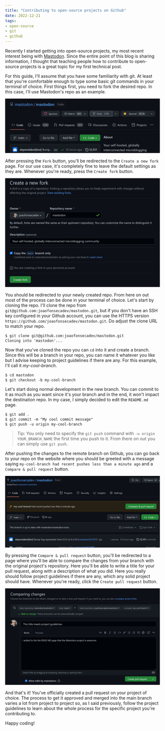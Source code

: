 ```yaml
---
title: "Contributing to open-source projects on Github"
date: 2022-12-21
tags:
- open-source
- git
- github
---
```

Recently I started getting into open-source projects, my most recent interest being with [Mastodon](https://github.com/mastodon/mastodon). Since the entire point of this blog is sharing information, I thought that teaching people how to contribute to open-source projects is a great topic for my first technical post.

For this guide, I'll assume that you have some familiarity with git. At least that you're comfortable enough to type some basic git commands in your terminal of choice.
First things first, you need to fork the desired repo. In this case, I'll use Mastodon's repo as an example.

![Fork button in a github repo](images/fork-step-one.jpg)

After pressing the ```Fork``` button, you'll be redirected to the ```Create a new fork``` page. For our use case, it's completely fine to leave the default settings as they are. Whenever you're ready, press the ```Create fork``` button.

![Default settings when forking a repo](images/fork-step-two.jpg)

You should be redirected to your newly created repo. From here on out most of the process can be done in your terminal of choice. Let's start by cloning the repo. I'll clone the repo from ```git@github.com:joaofonsecadev/mastodon.git```, but if you don't have an SSH key configured in your Github account, you can use the HTTPS version ```https://github.com/joaofonsecadev/mastodon.git```. Do adjust the clone URL to match your repo.

```shell-session
$ git clone git@github.com:joaofonsecadev/mastodon.git
Cloning into 'mastodon'...
```

Now that you've cloned the repo you can ```cd``` into it and create a branch. Since this will be a branch in your repo, you can name it whatever you like but I advise keeping to project guidelines if there are any. For this example, I'll call it _my-cool-branch_.

```shell-session
$ cd mastodon
$ git checkout -b my-cool-branch
```

Let's start doing normal development in the new branch. You can commit to it as much as you want since it's your branch and in the end, it won't impact the destination repo. In my case, I simply decided to edit the ```README.md``` page.

```shell-session
$ git add .
$ git commit -m "My cool commit message"
$ git push -u origin my-cool-branch
```
> Tip: You only need to specify the ```git push``` command with ```-u origin YOUR_BRANCH_NAME``` the first time you push to it. From there on out you can simply use ```git push```.

After pushing the changes to the remote branch on Github, you can go back to your repo on the website where you should be greeted with a message saying ```my-cool-branch had recent pushes less than a minute ago``` and a ```Compare & pull request``` button.

![Compare and pull request button](images/compare-pull-request.jpg)

By pressing the ```Compare & pull request``` button, you'll be redirected to a page where you'll be able to compare the changes from your branch with the original project's repository. Here you'll be able to write a title for your pull request, along with a description of what you did. Here you really should follow project guidelines if there are any, which any solid project should have. Whenever you're ready, click the ```Create pull request``` button.

![Create pull request page](images/create-pull-request.jpg)

And that's it! You've officially created a pull request on your project of choice. The process to get it approved and merged into the main branch varies a lot from project to project so, as I said previously, follow the project guidelines to learn about the whole process for the specific project you're contributing to. 

Happy coding!
